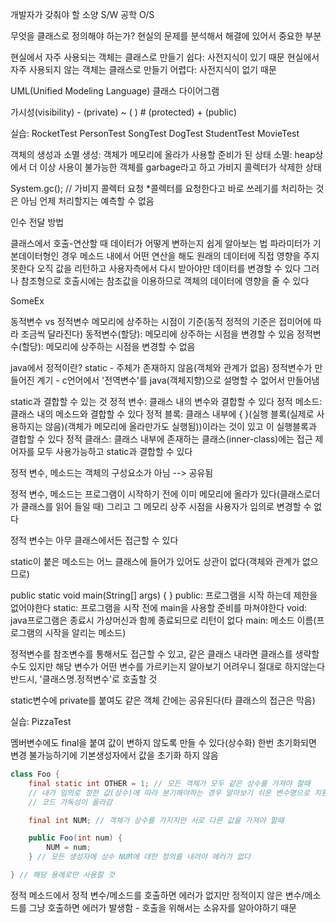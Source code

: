 개발자가 갖춰야 할 소양
	S/W 공학
	O/S

무엇을 클래스로 정의해야 하는가?
현실의 문제를 분석해서 해결에 있어서 중요한 부분

현실에서 자주 사용되는 객체는 클래스로 만들기 쉽다: 사전지식이 있기 때문
현실에서 자주 사용되지 않는 객체는 클래스로 만들기 어렵다: 사전지식이 없기 때문

UML(Unified Modeling Language)
클래스 다이어그램

가시성(visibility)
\- (private)
~ ( )
\# (protected)
\+ (public)

실습: RocketTest PersonTest SongTest DogTest StudentTest MovieTest

객체의 생성과 소멸
생성: 객체가 메모리에 올라가 사용할 준비가 된 상태
소멸: heap상에서 더 이상 사용이 불가능한 객체를 garbage라고 하고 가비지 콜렉터가 삭제한 상태

System.gc(); // 가비지 콜렉터 요청
*콜렉터를 요청한다고 바로 쓰레기를 처리하는 것은 아님
언제 처리할지는 예측할 수 없음

인수 전달 방법

클래스에서 호출-연산할 때 데이터가 어떻게 변하는지 쉽게 알아보는 법
파라미터가 기본데이터형인 경우 메소드 내에서 어떤 연산을 해도 원래의 데이터에 직접 영향을 주지 못한다
오직 값을 리턴하고 사용자측에서 다시 받아야만 데이터를 변경할 수 있다
그러나 참조형으로 호출시에는 참조값을 이용하므로 객체의 데이터에 영향을 줄 수 있다

SomeEx

동적변수 vs 정적변수
메모리에 상주하는 시점이 기준(동적 정적의 기준은 접미어에 따라 조금씩 달라진다)
동적변수(할당): 메모리에 상주하는 시점을 변경할 수 있음
정적변수(할당): 메모리에 상주하는 시점을 변경할 수 없음

java에서 정적이란? static - 주체가 존재하지 않음(객체와 관계가 없음)
정적변수가 만들어진 계기 - c언어에서 '전역변수'를 java(객체지향)으로 설명할 수 없어서 만들어냄

static과 결합할 수 있는 것
정적 변수: 클래스 내의 변수와 결합할 수 있다
정적 메소드: 클래스 내의 메소드와 결합할 수 있다
정적 블록: 클래스 내부에 { }(실행 블록(실제로 사용하지는 않음)(객체가 메모리에 올라만가도 실행됨))이라는 것이 있고
이 실행블록과 결합할 수 있다
정적 클래스: 클래스 내부에 존재하는 클래스(inner-class)에는 접근 제어자를 모두 사용가능하고 static과 결합할 수 있다

정적 변수, 메소드는 객체의 구성요소가 아님 --> 공유됨

정적 변수, 메소드는 프로그램이 시작하기 전에 이미 메모리에 올라가 있다(클래스로더가 클래스를 읽어 들일 때)
그리고 그 메모리 상주 시점을 사용자가 임의로 변경할 수 없다

정적 변수는 아무 클래스에서든 접근할 수 있다

static이 붙은 메소드는 어느 클래스에 들어가 있어도 상관이 없다(객체와 관계가 없으므로)

public static void main(String[] args) { }
public: 프로그램을 시작 하는데 제한을 없어야한다
static: 프로그램을 시작 전에 main을 사용할 준비를 마쳐야한다
void: java프로그램은 종료시 가상머신과 함께 종료되므로 리턴이 없다
main: 메소드 이름(프로그램의 시작을 알리는 메소드)

정적변수를 참조변수를 통해서도 접근할 수 있고, 같은 클래스 내라면 클래스를 생략할 수도 있지만
해당 변수가 어떤 변수를 가르키는지 알아보기 어려우니 절대로 하지않는다
반드시, '클래스명.정적변수'로 호출할 것

static변수에 private를 붙여도 같은 객체 간에는 공유된다(타 클래스의 접근은 막음)

실습: PizzaTest

멤버변수에도 final을 붙여 값이 변하지 않도록 만들 수 있다(상수화)
한번 초기화되면 변경 불가능하기에 기본생성자에서 값을 초기화 하지 않음
```java
class Foo {
	final static int OTHER = 1; // 모든 객체가 모두 같은 상수를 가져야 할때
	// 내가 임의로 정한 값(상수)에 따라 분기해야하는 경우 알아보기 쉬운 변수명으로 치환하고 싶을 때
	// 코드 가독성이 올라감

	final int NUM; // 객체가 상수를 가지지만 서로 다른 값을 가져야 할때

	public Foo(int num) {
		NUM = num;
	} // 모든 생성자에 상수 NUM에 대한 정의를 내려야 에러가 없다

} // 해당 용례로만 사용할 것
```

정적 메소드에서 정적 변수/메소드를 호출하면 에러가 없지만 
정적이지 않은 변수/메소드를 그냥 호출하면 에러가 발생함 - 호출을 위해서는 소유자를 알아야하기 때문

